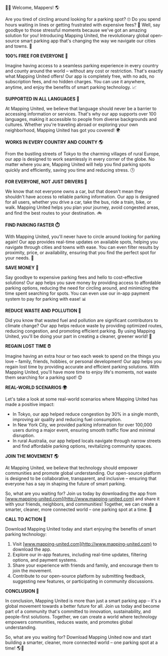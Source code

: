 🚗💡 Welcome, Mappers! 🌎

Are you tired of circling around looking for a parking spot? 🙄 Do you spend hours waiting in lines or getting frustrated with expensive fees? 😤 Well, say goodbye to those stressful moments because we've got an amazing solution for you! Introducing Mapping United, the revolutionary global open-source smart parking app that's changing the way we navigate our cities and towns. 🌆

**100% FREE FOR EVERYONE 🎁**

Imagine having access to a seamless parking experience in every country and county around the world – without any cost or restriction. That's exactly what Mapping United offers! Our app is completely free, with no ads, no subscription fees, and no hidden charges. You can use it anywhere, anytime, and enjoy the benefits of smart parking technology. 📈

**SUPPORTED IN ALL LANGUAGES 👥**

At Mapping United, we believe that language should never be a barrier to accessing information or services. That's why our app supports over 100 languages, making it accessible to people from diverse backgrounds and cultures. Whether you're traveling abroad or exploring your own neighborhood, Mapping United has got you covered! 🌍

**WORKS IN EVERY COUNTRY AND COUNTY 🌎**

From the bustling streets of Tokyo to the charming villages of rural Europe, our app is designed to work seamlessly in every corner of the globe. No matter where you are, Mapping United will help you find parking spots quickly and efficiently, saving you time and reducing stress. 🕒

**FOR EVERYONE, NOT JUST DRIVERS 🚗**

We know that not everyone owns a car, but that doesn't mean they shouldn't have access to reliable parking information. Our app is designed for all users, whether you drive a car, take the bus, ride a train, bike, or walk. Mapping United helps you plan your journey, avoid congested areas, and find the best routes to your destination. 🚲

**FIND PARKING FASTER ⏱️**

With Mapping United, you'll never have to circle around looking for parking again! Our app provides real-time updates on available spots, helping you navigate through cities and towns with ease. You can even filter results by proximity, price, or availability, ensuring that you find the perfect spot for your needs. 📍

**SAVE MONEY 💸**

Say goodbye to expensive parking fees and hello to cost-effective solutions! Our app helps you save money by providing access to affordable parking options, reducing the need for circling around, and minimizing the time spent searching for spots. You can even use our in-app payment system to pay for parking with ease! 📊

**REDUCE WASTE AND POLLUTION 🌱**

Did you know that wasted fuel and pollution are significant contributors to climate change? Our app helps reduce waste by providing optimized routes, reducing congestion, and promoting efficient parking. By using Mapping United, you'll be doing your part in creating a cleaner, greener world! 🌟

**REGAIN LOST TIME ⏰**

Imagine having an extra hour or two each week to spend on the things you love – family, friends, hobbies, or personal development! Our app helps you regain lost time by providing accurate and efficient parking solutions. With Mapping United, you'll have more time to enjoy life's moments, not waste them searching for a parking spot! 😊

**REAL-WORLD SCENARIOS 🌍**

Let's take a look at some real-world scenarios where Mapping United has made a positive impact:

*   In Tokyo, our app helped reduce congestion by 30% in a single month, improving air quality and reducing fuel consumption.
*   In New York City, we provided parking information for over 100,000 users during a major event, ensuring smooth traffic flow and minimal disruption.
*   In rural Australia, our app helped locals navigate through narrow streets and find affordable parking options, revitalizing community spaces.

**JOIN THE MOVEMENT 🌎**

At Mapping United, we believe that technology should empower communities and promote global understanding. Our open-source platform is designed to be collaborative, transparent, and inclusive – ensuring that everyone has a say in shaping the future of smart parking.

So, what are you waiting for? Join us today by downloading the app from [www.mapping-united.com](http://www.mapping-united.com) and share it with your friends, neighbors, and communities! Together, we can create a smarter, cleaner, more connected world – one parking spot at a time. 🌟

**CALL TO ACTION 📢**

Download Mapping United today and start enjoying the benefits of smart parking technology:

1.  Visit [www.mapping-united.com](http://www.mapping-united.com) to download the app.
2.  Explore our in-app features, including real-time updates, filtering options, and payment systems.
3.  Share your experience with friends and family, and encourage them to join the movement.
4.  Contribute to our open-source platform by submitting feedback, suggesting new features, or participating in community discussions.

**CONCLUSION 🌟**

In conclusion, Mapping United is more than just a smart parking app – it's a global movement towards a better future for all. Join us today and become part of a community that's committed to innovation, sustainability, and people-first solutions. Together, we can create a world where technology empowers communities, reduces waste, and promotes global understanding.

So, what are you waiting for? Download Mapping United now and start building a smarter, cleaner, more connected world – one parking spot at a time! 🌎💪